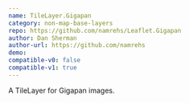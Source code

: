 ```yaml
---
name: TileLayer.Gigapan
category: non-map-base-layers
repo: https://github.com/namrehs/Leaflet.Gigapan
author: Dan Sherman
author-url: https://github.com/namrehs
demo: 
compatible-v0: false
compatible-v1: true
---
```


A TileLayer for Gigapan images.
